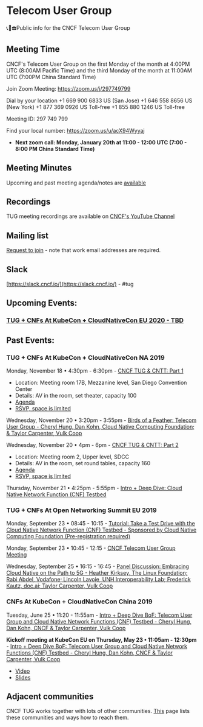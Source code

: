 # Telecom User Group
📞📱☎️Public info for the CNCF Telecom User Group

## Meeting Time

CNCF's Telecom User Group on the first Monday of the month at 4:00PM UTC (8:00AM Pacific Time) and the third Monday of the month at 11:00AM UTC (7:00PM China Standard Time)

Join Zoom Meeting:  https://zoom.us/j/297749799

Dial by your location
        +1 669 900 6833 US (San Jose)
        +1 646 558 8656 US (New York)
        +1 877 369 0926 US Toll-free
        +1 855 880 1246 US Toll-free

Meeting ID: 297 749 799

Find your local number: https://zoom.us/u/acX94Wyyaj

- **Next zoom call: Monday, January 20th at 11:00 - 12:00 UTC (7:00 - 8:00 PM China Standard Time)**  
 
## Meeting Minutes
Upcoming and past meeting agenda/notes are [available](https://docs.google.com/document/d/1yhtI7aiwpdAiRBKyUX6mOJDHAbjOog2mI4Ur2k27D7s/edit#)

## Recordings
TUG meeting recordings are available on [CNCF's YouTube Channel](https://www.youtube.com/playlist?list=PLj6h78yzYM2MHITsQll62n8gj8mtxXbTq)

## Mailing list
[Request to join](https://lists.cncf.io/g/telecom-user-group/join) - note that work email addresses are required.

## Slack
[https://slack.cncf.io/](https://slack.cncf.io/) - #tug

## Upcoming Events: 

### [TUG + CNFs At KubeCon + CloudNativeCon EU 2020 - TBD](https://events.linuxfoundation.org/kubecon-cloudnativecon-europe/program/schedule-at-a-glance/)

## Past Events:

### TUG + CNFs At KubeCon + CloudNativeCon NA 2019

Monday, November 18 • 4:30pm - 6:30pm - [CNCF TUG & CNTT: Part 1](https://wiki.lfnetworking.org/display/LN/CNTT+-+CNCF+TUG+F2F+workshop+in+KubeCon+NA+2019#CNTT-CNCFTUGF2FworkshopinKubeConNA2019-Brainstormingagendaitems) 
  - Location: Meeting room 17B, Mezzanine level, San Diego Convention Center
  - Details: AV in the room, set theater, capacity 100
  - [Agenda](https://wiki.lfnetworking.org/display/LN/CNTT+-+CNCF+TUG+F2F+workshop+in+KubeCon+NA+2019#CNTT-CNCFTUGF2FworkshopinKubeConNA2019-Brainstormingagendaitems)
  - [RSVP, space is limited](https://forms.gle/VahVc9WVPNGMdk9p9)

Wednesday, November 20 • 3:20pm - 3:55pm - [Birds of a Feather: Telecom User Group - Cheryl Hung, Dan Kohn, Cloud Native Computing Foundation; & Taylor Carpenter, Vulk Coop](https://sched.co/Uakt)

Wednesday, November 20 • 4pm - 6pm - [CNCF TUG & CNTT: Part 2](https://wiki.lfnetworking.org/display/LN/CNTT+-+CNCF+TUG+F2F+workshop+in+KubeCon+NA+2019#CNTT-CNCFTUGF2FworkshopinKubeConNA2019-Brainstormingagendaitems)
  - Location: Meeting room 2, Upper level, SDCC
  - Details: AV in the room, set round tables, capacity 160
  - [Agenda](https://wiki.lfnetworking.org/display/LN/CNTT+-+CNCF+TUG+F2F+workshop+in+KubeCon+NA+2019#CNTT-CNCFTUGF2FworkshopinKubeConNA2019-Brainstormingagendaitems)
  - [RSVP, space is limited](https://forms.gle/VahVc9WVPNGMdk9p9)

Thursday, November 21 • 4:25pm - 5:55pm - [Intro + Deep Dive: Cloud Native Network Function (CNF) Testbed](https://sched.co/UakA)

### TUG + CNFs At Open Networking Summit EU 2019

Monday, September 23 • 08:45 - 10:15 - [Tutorial: Take a Test Drive with the Cloud Native Network Function (CNF) Testbed - Sponsored by Cloud Native Computing Foundation (Pre-registration required)](https://sched.co/ScCA)

Monday, September 23 • 10:45 - 12:15 - [CNCF Telecom User Group Meeting](https://sched.co/Saoc)

Wednesday, September 25 • 16:15 - 16:45 - [Panel Discussion: Embracing Cloud Native on the Path to 5G - Heather Kirksey, The Linux Foundation; Rabi Abdel, Vodafone; Lincoln Lavoie, UNH Interoperability Lab; Frederick Kautz, doc.ai; Taylor Carpenter, Vulk Coop](https://sched.co/SYwo)

### CNFs At KubeCon + CloudNativeCon China 2019

Tuesday, June 25 • 11:20 - 11:55am - [Intro + Deep Dive BoF: Telecom User Group and Cloud Native Network Functions (CNF) Testbed - Cheryl Hung, Dan Kohn, CNCF & Taylor Carpenter, Vulk Coop](https://sched.co/OBhN)

**Kickoff meeting at KubeCon EU on Thursday, May 23 • 11:05am - 12:30pm** - [Intro + Deep Dive BoF: Telecom User Group and Cloud Native Network Functions (CNF) Testbed - Cheryl Hung, Dan Kohn, CNCF & Taylor Carpenter, Vulk Coop](https://sched.co/MSzj)
- [Video](https://www.youtube.com/watch?v=zEIr1mq-81E)
- [Slides](https://docs.google.com/presentation/d/1iAgzRp5eFv7LWmpR2u1Wy0LdhvB85SkKJBxXFSNH8XE/)

## Adjacent communities

CNCF TUG works together with lots of other communities. [This](adjacent-communities.md) page lists these communities and ways how to reach them. 
